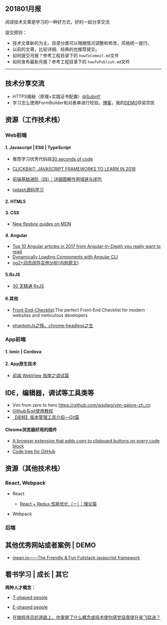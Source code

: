 ## 201801月报

阅读技术文章是学习的一种好方式，好的一起分享交流

提交原则：

- 技术文章新的为主。目录分类可以根据情况调整和修改，风格统一就行。
- 以前的文章，比较详细、经典的也推荐提交。
- 如何提交月报？参考工程目录下的 `howToCommit.md`文件
- 如何发布最新月报？参考工程目录下的 `howToPublish.md`文件

---

## 技术分享交流

- HTTPS揭秘（原理+实践证书配置）[@SubinY](https://github.com/SubinY)
- 学习怎么使用FormBuilder和对表单进行校验。[博客](https://blog.thoughtram.io/angular/2016/06/22/model-driven-forms-in-angular-2.html)，我的[DEMO](https://stackblitz.com/edit/angular-xun5yf?file=app%2Fapp.component.html)@梁宗凯

## 资源（工作技术栈）


### Web前端


#### 1. Javascript | ES6 | TypeScript

- 推荐学习优秀代码段[30 seconds of code](https://github.com/Chalarangelo/30-seconds-of-code)

- [CLICKBAIT: JAVASCRIPT FRAMEWORKS TO LEARN IN 2018](https://oprea.rocks/blog/javascript-frameworks-to-learn-in-2018/)

- [前端基础进阶（四）：详细图解作用域链与闭包](http://web.jobbole.com/90524/)

- [lodash源码学习](https://github.com/giscafer/giscafer.github.io/labels/lodash%E6%BA%90%E7%A0%81%E5%AD%A6%E4%B9%A0)



#### 2. HTML5


#### 3. CSS 

- [New flexbox guides on MDN](https://hacks.mozilla.org/2018/01/new-flexbox-guides-on-mdn/)

#### 4. Angular

- [Top 10 Angular articles in 2017 from Angular-In-Depth you really want to read](https://blog.angularindepth.com/top-10-angular-articles-in-2017-from-angularindepth-you-really-want-to-read-153ae6e497d4)
- [Dynamically Loading Components with Angular CLI](http://www.inoreader.com/article/3a9c6e7ee375a4b7-dynamically-loading-components-with-angular-cli)
- [ng2+动态组件实例分析(内附原文)](https://my.oschina.net/u/2949632/blog/1611725)

#### 5.RxJS

- [30 天精通 RxJS](https://ithelp.ithome.com.tw/users/20103367/ironman/1199)

#### 6.其他

- [Front-End-Checklist](https://github.com/thedaviddias/Front-End-Checklist):The perfect Front-End Checklist for modern websites and meticulous developers

- [phantomJs之殇，chrome-headless之生](http://insights.thoughtworks.cn/phantomjs-and-chrome-headless)

### App前端


#### 1. Ionic | Cordova


#### 2. App原生技术

- [前端 WebView 指南之调试篇](http://www.inoreader.com/article/3a9c6e7ee7fc0f74-webview)


## IDE，编辑器，调试等工具类等

- Vim from zero to hero  https://github.com/wsdjeg/vim-galore-zh_cn 
- [Github与git使用教程](https://giscafer.gitbooks.io/front-end-manual/content/devtool/awesome-github.html)
- [【视频】版本管理工具介绍—Git篇](https://www.imooc.com/learn/208)


#### Chrome浏览器好用的插件 

- [A browser extension that adds copy to clipboard buttons on every code block](https://github.com/zenorocha/codecopy)
- [Code tree for GitHub](https://github.com/buunguyen/octotree)



## 资源（其他技术栈）


### React, Webpack 

- React
    
    - [React + Redux 性能优化（一）：理论篇](https://zhuanlan.zhihu.com/p/32601923)

- Webpack


### 后端



## 其他优秀网站或者案例 | DEMO

- [mean.io——The Friendly & Fun Fullstack javascript framework](http://mean.io/)

## 看书学习 | 成长 | 其它

**两种人才概念：**
- [T-shaped people ](https://collegeinfogeek.com/become-t-shaped-person/)
- [E-shaped people](https://www.leadingagile.com/2017/02/e-shaped-staff/)



- [在做程序员的道路上，你掌握了什么概念或技术使你感觉自我提升突飞猛进？](https://www.zhihu.com/question/68611994)
